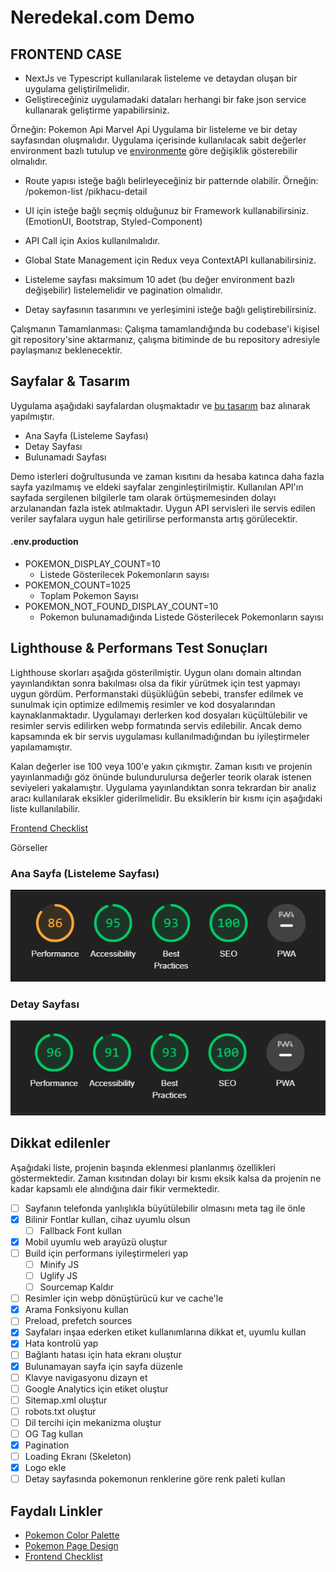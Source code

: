 # Neredekal.com Demo

## FRONTEND CASE

- NextJs ve Typescript kullanılarak listeleme ve detaydan oluşan bir uygulama
  geliştirilmelidir.
- Geliştireceğiniz uygulamadaki dataları herhangi bir fake json service kullanarak
  geliştirme yapabilirsiniz.

Örneğin:
Pokemon Api
Marvel Api
Uygulama bir listeleme ve bir detay sayfasından oluşmalıdır.
Uygulama içerisinde kullanılacak sabit değerler environment bazlı tutulup ve [environmente](#envproduction) göre
değişiklik gösterebilir olmalıdır.

- Route yapısı isteğe bağlı belirleyeceğiniz bir patternde olabilir.
  Örneğin:
  /pokemon-list
  /pikhacu-detail

- UI için isteğe bağlı seçmiş olduğunuz bir Framework kullanabilirsiniz. (EmotionUI,
  Bootstrap, Styled-Component)

- API Call için Axios kullanılmalıdır.
- Global State Management için Redux veya ContextAPI kullanabilirsiniz.
- Listeleme sayfası maksimum 10 adet (bu değer environment bazlı değişebilir)
  listelemelidir ve pagination olmalıdır.
- Detay sayfasının tasarımını ve yerleşimini isteğe bağlı geliştirebilirsiniz.

Çalışmanın Tamamlanması:
Çalışma tamamlandığında bu codebase'i kişisel git repository'sine aktarmanız, çalışma bitiminde
de bu repository adresiyle paylaşmanız beklenecektir.

## Sayfalar & Tasarım

Uygulama aşağıdaki sayfalardan oluşmaktadır ve [bu tasarım](https://dribbble.com/shots/21488745-Pok-dex-Web-Version-Redesign) baz alınarak yapılmıştır.

- Ana Sayfa (Listeleme Sayfası)
- Detay Sayfası
- Bulunamadı Sayfası

Demo isterleri doğrultusunda ve zaman kısıtını da hesaba katınca daha fazla sayfa yazılmamış ve eldeki sayfalar zenginleştirilmiştir. Kullanılan API'ın sayfada sergilenen bilgilerle tam olarak örtüşmemesinden dolayı arzulanandan fazla istek atılmaktadır. Uygun API servisleri ile servis edilen veriler sayfalara uygun hale getirilirse performansta artış görülecektir.

#### .env.production

- POKEMON_DISPLAY_COUNT=10
  - Listede Gösterilecek Pokemonların sayısı
- POKEMON_COUNT=1025
  - Toplam Pokemon Sayısı
- POKEMON_NOT_FOUND_DISPLAY_COUNT=10
  - Pokemon bulunamadığında Listede Gösterilecek Pokemonların sayısı

## Lighthouse & Performans Test Sonuçları

Lighthouse skorları aşağıda gösterilmiştir. Uygun olanı domain altından yayınlandıktan sonra bakılması olsa da fikir yürütmek için test yapmayı uygun gördüm. Performanstaki düşüklüğün sebebi, transfer edilmek ve sunulmak için optimize edilmemiş resimler ve kod dosyalarından kaynaklanmaktadır. Uygulamayı derlerken kod dosyaları küçültülebilir ve resimler servis edilirken webp formatında servis edilebilir. Ancak demo kapsamında ek bir servis uygulaması kullanılmadığından bu iyileştirmeler yapılamamıştır.

Kalan değerler ise 100 veya 100'e yakın çıkmıştır. Zaman kısıtı ve projenin yayınlanmadığı göz önünde bulundurulursa değerler teorik olarak istenen seviyeleri yakalamıştır. Uygulama yayınlandıktan sonra tekrardan bir analiz aracı kullanılarak eksikler giderilmelidir. Bu eksiklerin bir kısmı için aşağıdaki liste kullanılabilir.

[Frontend Checklist](https://github.com/thedaviddias/Front-End-Checklist)

Görseller

<h3>Ana Sayfa (Listeleme Sayfası)</h3>
<img src="./homepage.png" alt="Ana Sayfa (Listeleme Sayfası)">
<h3>Detay Sayfası</h3>
<img src="./detailpage.png"/>

## Dikkat edilenler

Aşağıdaki liste, projenin başında eklenmesi planlanmış özellikleri göstermektedir. Zaman kısıtından dolayı bir kısmı eksik kalsa da projenin ne kadar kapsamlı ele alındığına dair fikir vermektedir.

- [ ] Sayfanın telefonda yanlışlıkla büyütülebilir olmasını meta tag ile önle
- [x] Bilinir Fontlar kullan, cihaz uyumlu olsun
  - [ ] Fallback Font kullan
- [x] Mobil uyumlu web arayüzü oluştur
- [ ] Build için performans iyileştirmeleri yap
  - [ ] Minify JS
  - [ ] Uglify JS
  - [ ] Sourcemap Kaldır
- [ ] Resimler için webp dönüştürücü kur ve cache'le
- [x] Arama Fonksiyonu kullan
- [ ] Preload, prefetch sources
- [x] Sayfaları inşaa ederken etiket kullanımlarına dikkat et, uyumlu kullan
- [x] Hata kontrolü yap
- [ ] Bağlantı hatası için hata ekranı oluştur
- [x] Bulunamayan sayfa için sayfa düzenle
- [ ] Klavye navigasyonu dizayn et
- [ ] Google Analytics için etiket oluştur
- [ ] Sitemap.xml oluştur
- [ ] robots.txt oluştur
- [ ] Dil tercihi için mekanizma oluştur
- [ ] OG Tag kullan
- [x] Pagination
- [ ] Loading Ekranı (Skeleton)
- [x] Logo ekle
- [ ] Detay sayfasında pokemonun renklerine göre renk paleti kullan

## Faydalı Linkler

- [Pokemon Color Palette](https://pokemonpalette.com/)
- [Pokemon Page Design](https://dribbble.com/shots/21488745-Pok-dex-Web-Version-Redesign)
- [Frontend Checklist](https://github.com/thedaviddias/Front-End-Checklist)

